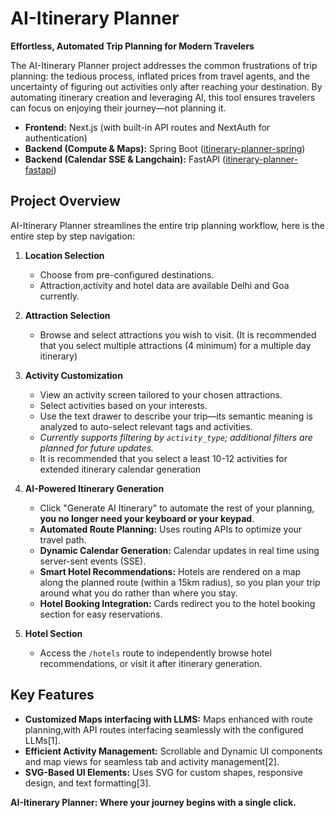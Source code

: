 # AI-Itinerary Planner

**Effortless, Automated Trip Planning for Modern Travelers**

The AI-Itinerary Planner project addresses the common frustrations of trip planning: the tedious process, inflated prices from travel agents, and the uncertainty of figuring out activities only after reaching your destination. By automating itinerary creation and leveraging AI, this tool ensures travelers can focus on enjoying their journey—not planning it.

- **Frontend:** Next.js (with built-in API routes and NextAuth for authentication)
- **Backend (Compute & Maps):** Spring Boot ([itinerary-planner-spring](https://github.com/Nipun-Yv/itinerary-planner-spring))
- **Backend (Calendar SSE & Langchain):** FastAPI ([itinerary-planner-fastapi](https://github.com/Nipun-Yv/itinerary-planner-fastapi))

## Project Overview

AI-Itinerary Planner streamlines the entire trip planning workflow, here is the entire step by step navigation:

1. **Location Selection**
   - Choose from pre-configured destinations.
   - Attraction,activity and hotel data are available Delhi and Goa currently.

2. **Attraction Selection**
   - Browse and select attractions you wish to visit. (It is recommended that you select multiple attractions (4 minimum) for a multiple day itinerary)

3. **Activity Customization**
   - View an activity screen tailored to your chosen attractions.
   - Select activities based on your interests.
   - Use the text drawer to describe your trip—its semantic meaning is analyzed to auto-select relevant tags and activities.
   - *Currently supports filtering by `activity_type`; additional filters are planned for future updates.*
   - It is recommended that you select a least 10-12 activities for extended itinerary calendar generation

4. **AI-Powered Itinerary Generation**
   - Click "Generate AI Itinerary" to automate the rest of your planning, **you no longer need your keyboard or your keypad**.
   - **Automated Route Planning:** Uses routing APIs to optimize your travel path.
   - **Dynamic Calendar Generation:** Calendar updates in real time using server-sent events (SSE).
   - **Smart Hotel Recommendations:** Hotels are rendered on a map along the planned route (within a 15km radius), so you plan your trip around what you do rather than where you stay.
   - **Hotel Booking Integration:** Cards redirect you to the hotel booking section for easy reservations.

5. **Hotel Section**
   - Access the `/hotels` route to independently browse hotel recommendations, or visit it after itinerary generation.

## Key Features

- **Customized Maps interfacing with LLMS:** Maps enhanced with route planning,with API routes interfacing seamlessly with the configured LLMs[1].
- **Efficient Activity Management:** Scrollable and Dynamic UI components and map views for seamless tab and activity management[2].
- **SVG-Based UI Elements:** Uses SVG for custom shapes, responsive design, and text formatting[3].


**AI-Itinerary Planner: Where your journey begins with a single click.**


